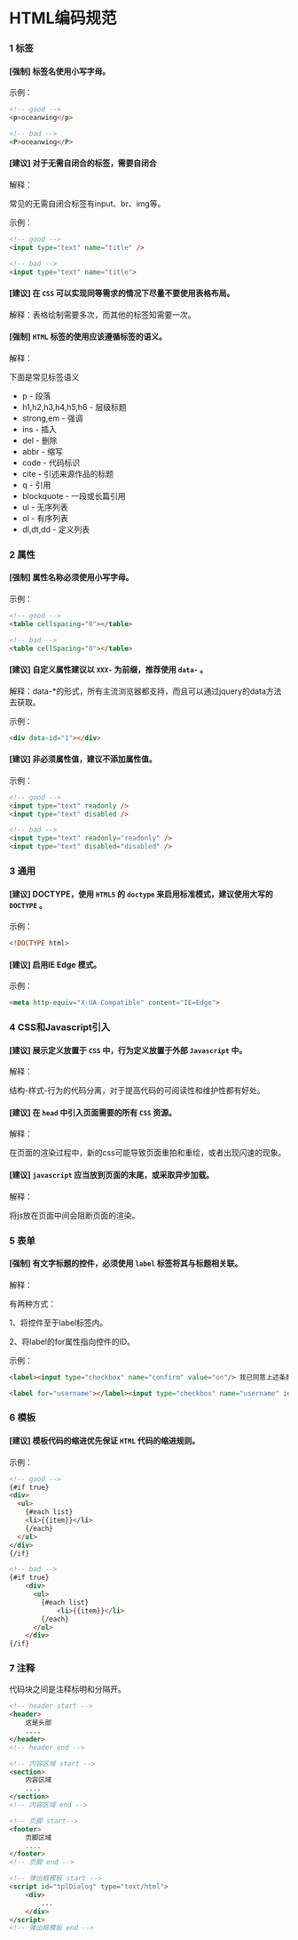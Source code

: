 # HTML编码规范

### 1 标签

#### [强制] 标签名使用小写字母。

示例：

``` html
<!-- good -->
<p>oceanwing</p>

<!-- bad -->
<P>oceanwing</P>
```



#### [建议] 对于无需自闭合的标签，需要自闭合

解释：

常见的无需自闭合标签有input、br、img等。

示例：

``` html
<!-- good -->
<input type="text" name="title" />

<!-- bad -->
<input type="text" name="title">
```



#### [建议] 在 `CSS` 可以实现同等需求的情况下尽量不要使用表格布局。

解释：表格绘制需要多次，而其他的标签知需要一次。



#### [强制] `HTML` 标签的使用应该遵循标签的语义。

解释：

下面是常见标签语义

- p - 段落
- h1,h2,h3,h4,h5,h6 - 层级标题
- strong,em - 强调
- ins - 插入
- del - 删除
- abbr - 缩写
- code - 代码标识
- cite - 引述来源作品的标题
- q - 引用
- blockquote - 一段或长篇引用
- ul - 无序列表
- ol - 有序列表
- dl,dt,dd - 定义列表





### 2 属性

#### [强制] 属性名称必须使用小写字母。

示例：

``` html
<!-- good -->
<table cellspacing="0"></table>

<!-- bad -->
<table cellSpacing="0"></table>
```

#### [建议] 自定义属性建议以 `XXX-` 为前缀，推荐使用 `data-` 。

解释：data-*的形式，所有主流浏览器都支持，而且可以通过jquery的data方法去获取。

示例：

``` html
<div data-id="1"></div>
```

#### [建议] 非必须属性值，建议不添加属性值。

示例：

``` html
<!-- good -->
<input type="text" readonly />
<input type="text" disabled />

<!-- bad -->
<input type="text" readonly="readonly" />
<input type="text" disabled="disabled" />
```



### 3 通用

#### [建议] DOCTYPE，使用 `HTML5` 的 `doctype` 来启用标准模式，建议使用大写的 `DOCTYPE` 。

示例：

``` html
<!DOCTYPE html>
```

#### [建议] 启用IE Edge 模式。

示例：

``` html
<meta http-equiv="X-UA-Compatible" content="IE=Edge">
```



### 4  CSS和Javascript引入

#### [建议] 展示定义放置于 `CSS` 中，行为定义放置于外部 `Javascript` 中。

解释：

结构-样式-行为的代码分离，对于提高代码的可阅读性和维护性都有好处。

#### [建议] 在 `head` 中引入页面需要的所有 `CSS` 资源。

解释：

在页面的渲染过程中，新的css可能导致页面重拍和重绘，或者出现闪速的现象。

#### [建议] `javascript` 应当放到页面的末尾，或采取异步加载。

解释：

将js放在页面中间会阻断页面的渲染。



### 5 表单

#### [强制] 有文字标题的控件，必须使用 `label` 标签将其与标题相关联。

解释：

有两种方式：

1、将控件至于label标签内。

2、将label的for属性指向控件的ID。

示例：

``` html
<label><input type="checkbox" name="confirm" value="on"/> 我已同意上述条款</label>

<label for="username"></label><input type="checkbox" name="username" id="username"/>
```



### 6 模板

#### [建议] 模板代码的缩进优先保证 `HTML` 代码的缩进规则。

示例：

``` html
<!-- good -->
{#if true}
<div>
  <ul>
    {#each list}
    <li>{{item}}</li>
    {/each}
  </ul>
</div>
{/if}

<!-- bad -->
{#if true}
	<div>
      <ul>
		{#each list}
        	<li>{{item}}</li>
        {/each}
      </ul> 
    </div>
{/if}
```



### 7 注释

代码块之间是注释标明和分隔开。

``` html
<!-- header start -->
<header>
	这是头部
  	....
</header>
<!-- header end -->

<!-- 内容区域 start -->
<section>
	内容区域
  	....
</section>
<!-- 内容区域 end -->

<!-- 页脚 start-->
<footer>
	页脚区域
  	....
</footer>
<!-- 页脚 end -->

<!-- 弹出框模板 start -->
<script id="tplDialog" type="text/html">
	<div>
    	...
    </div>
</script>
<!-- 弹出框模板 end -->
```
